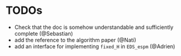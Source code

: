 # TODOs

* Check that the doc is somehow understandable and sufficiently complete (@Sebastian)
* add the reference to the algorithm paper (@Nati)
* add an interface for implementing `fixed_H` in `EDS_espm` (@Adrien)


